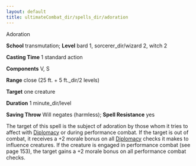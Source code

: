 ```yaml
---
layout: default
title: ultimateCombat_dir/spells_dir/adoration
---
```

Adoration

**School** transmutation; **Level** bard 1, sorcerer_dir/wizard 2, witch 2

**Casting Time** 1 standard action

**Components** V, S

**Range** close (25 ft. + 5 ft._dir/2 levels)

**Target** one creature

**Duration** 1 minute_dir/level

**Saving Throw** Will negates (harmless); **Spell Resistance** yes

The target of this spell is the subject of adoration by those whom it tries to affect with [Diplomacy](skills_dir/diplomacy#_diplomacy) or during performance combat. If the target is out of combat, it receives a +2 morale bonus on all [Diplomacy](skills_dir/diplomacy#_diplomacy) checks it makes to influence creatures. If the creature is engaged in performance combat (see page 153), the target gains a +2 morale bonus on all performance combat checks.

